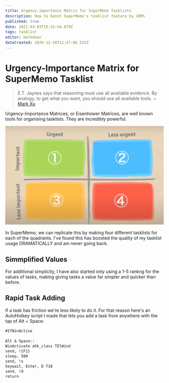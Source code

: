 ```yaml
---
title: Urgency-importance Matrix for SuperMemo Tasklists
description: How to boost SuperMemo's tasklist feature by 200%
published: true
date: 2021-03-03T19:31:54.879Z
tags: tasklist
editor: markdown
dateCreated: 2020-12-28T11:47:06.533Z
---
```


# Urgency-Importance Matrix for SuperMemo Tasklist
> E.T. Jaynes says that reasoning must use all available evidence. By analogy, to get what you want, you should use all available tools. ~ [Mark Xu](https://www.lesswrong.com/s/d922gAtBM8JNzkKKJ/p/yxGBzrGMg4t8QNThA)

Urgency-Importance Matrices, or Eisenhower Matrices, are well known tools for organising tasklists. They are incredibly powerful. 

![urengy-importance_matrix.png](/blogs/squid/urengy-importance_matrix.png)




In SuperMemo, we can replicate this by making four different tasklists for each of the quadrants. I've found this has boosted the quality of my tasklist usage DRAMATICALLY and am never going back.

## Simmplified Values

For additional simplicity, I have also started only using a 1-5 rankng for the values of tasks, making giving tasks a value far simpler and quicker than before.

## Rapid Task Adding
If a task has friction we're less likely to do it. For that reason here's an AutoHotkey script I made that lets you add a task from anywhere with the tap of Alt + Space:

``` 
#IfWinActive

Alt & Space::
WinActivate ahk_class TElWind
send, !{F1}
sleep, 500
send, !s
keywait, Enter, D T10
send, !d
return


```






